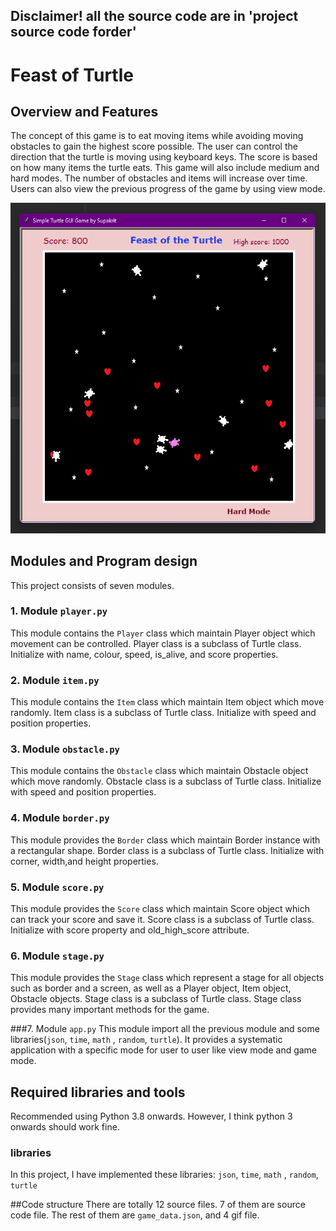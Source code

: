 ## Disclaimer! all the source code are in 'project source code forder'

# Feast of Turtle

## Overview and Features
The concept of this game is to eat moving items while avoiding moving obstacles
to gain the highest score possible. The user can control the direction 
that the turtle is moving using keyboard keys. The score is based on how
many items the turtle eats. This game will also include medium and hard modes. 
The number of obstacles and items will increase over time. Users can also view
the previous progress of the game by using view mode. 

![screen](docs/screen.png)


## Modules and Program design

This project consists of seven modules.

### 1. Module `player.py`

This module contains the `Player` class which maintain Player object 
which movement can be controlled.
Player class is a subclass of Turtle class.
Initialize with name, colour, speed, is_alive, and score properties.

### 2. Module `item.py`

This module contains the `Item` class which maintain Item
object which move randomly.
Item class is a subclass of Turtle class.
Initialize with speed and position properties.

### 3. Module `obstacle.py`
This module contains the `Obstacle` class which maintain Obstacle
object which move randomly.
Obstacle class is a subclass of Turtle class.
Initialize with speed and position properties.

### 4. Module `border.py`
This module provides the `Border` class which maintain Border instance
with a rectangular shape.
Border class is a subclass of Turtle class.
Initialize with corner, width,and height properties.

### 5. Module `score.py`
This module provides the `Score` class which maintain Score 
object which can track your score and save it.
Score class is a subclass of Turtle class.
Initialize with score property and old_high_score attribute.

### 6. Module `stage.py`
This module provides the `Stage` class which represent a stage 
for all objects such as border and a screen, as well
as a Player object, Item object, Obstacle objects.
Stage class is a subclass of Turtle class.
Stage class provides many important methods for the game.

###7. Module `app.py`
This module import all the previous module and some libraries(`json`, `time`, `math`
, `random`, `turtle`).
It provides a systematic application with a specific mode for user to user
like view mode and game mode.

## Required libraries and tools
Recommended using Python 3.8 onwards. However, I think python 3 onwards
should work fine.
### libraries
In this project, I have implemented these libraries: `json`, `time`, `math`
, `random`, `turtle`

##Code structure
There are totally 12 source files. 7 of them are source code file.
The rest of them are `game_data.json`, and 4 gif file.
